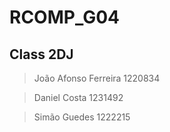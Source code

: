 # RCOMP_G04
## Class 2DJ

> João Afonso Ferreira 1220834

> Daniel Costa 1231492

> Simão Guedes 1222215